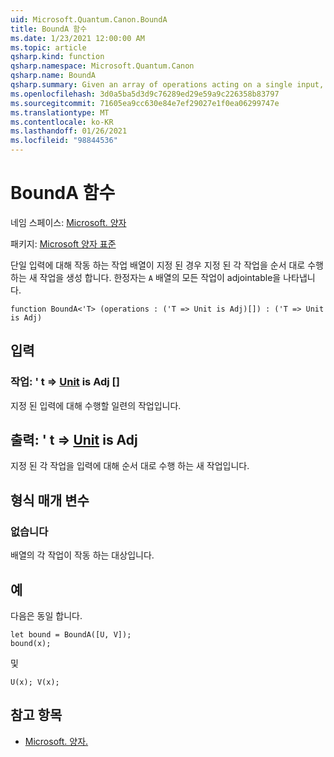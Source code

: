```yaml
---
uid: Microsoft.Quantum.Canon.BoundA
title: BoundA 함수
ms.date: 1/23/2021 12:00:00 AM
ms.topic: article
qsharp.kind: function
qsharp.namespace: Microsoft.Quantum.Canon
qsharp.name: BoundA
qsharp.summary: Given an array of operations acting on a single input, produces a new operation that performs each given operation in sequence. The modifier `A` indicates that all operations in the array are adjointable.
ms.openlocfilehash: 3d0a5ba5d3d9c76289ed29e59a9c226358b83797
ms.sourcegitcommit: 71605ea9cc630e84e7ef29027e1f0ea06299747e
ms.translationtype: MT
ms.contentlocale: ko-KR
ms.lasthandoff: 01/26/2021
ms.locfileid: "98844536"
---
```

# <a name="bounda-function"></a>BoundA 함수

네임 스페이스: [Microsoft. 양자](xref:Microsoft.Quantum.Canon)

패키지: [Microsoft 양자 표준](https://nuget.org/packages/Microsoft.Quantum.Standard)


단일 입력에 대해 작동 하는 작업 배열이 지정 된 경우 지정 된 각 작업을 순서 대로 수행 하는 새 작업을 생성 합니다.
한정자는 `A` 배열의 모든 작업이 adjointable을 나타냅니다.

```qsharp
function BoundA<'T> (operations : ('T => Unit is Adj)[]) : ('T => Unit is Adj)
```


## <a name="input"></a>입력

### <a name="operations--t--unit--is-adj"></a>작업: ' t => [Unit](xref:microsoft.quantum.lang-ref.unit)  is Adj []

지정 된 입력에 대해 수행할 일련의 작업입니다.



## <a name="output--t--unit--is-adj"></a>출력: ' t => [Unit](xref:microsoft.quantum.lang-ref.unit)  is Adj

지정 된 각 작업을 입력에 대해 순서 대로 수행 하는 새 작업입니다.

## <a name="type-parameters"></a>형식 매개 변수

### <a name="t"></a>없습니다

배열의 각 작업이 작동 하는 대상입니다.

## <a name="example"></a>예

다음은 동일 합니다.

```qsharp
let bound = BoundA([U, V]);
bound(x);
```

및

```qsharp
U(x); V(x);
```

## <a name="see-also"></a>참고 항목

- [Microsoft. 양자.](xref:Microsoft.Quantum.Canon.Bound)